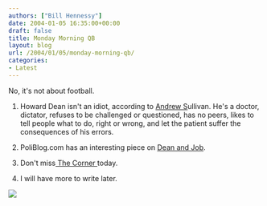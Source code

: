 ```yaml
---
authors: ["Bill Hennessy"]
date: 2004-01-05 16:35:00+00:00
draft: false
title: Monday Morning QB
layout: blog
url: /2004/01/05/monday-morning-qb/
categories:
- Latest
---
```


No, it's not about football.

1. Howard Dean isn't an idiot, according to [Andrew S](https://www.andrewsullivan.com)ullivan. He's a doctor, dictator, refuses to be challenged or questioned, has no peers, likes to tell people what to do, right or wrong, and let the patient suffer the consequences of his errors.

2. PoliBlog.com has an interesting piece on [Dean and Job](https://www.poliblogger.com).

3. Don't miss[ The Corner ](https://www.nationalreview.com/thecorner/corner.asp)today.

4. I will have more to write later.

![](https://blog.billhennessy.com/aggbug.aspx?PostID=802)

